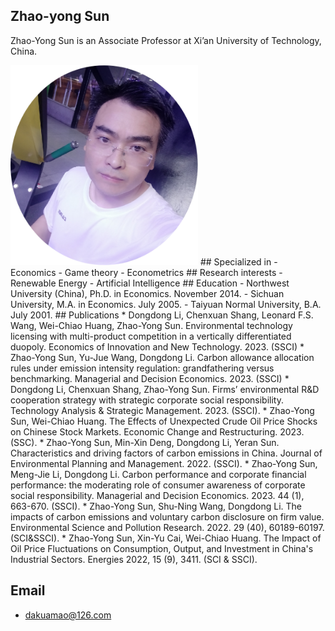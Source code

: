 ## Zhao-yong Sun

Zhao-Yong Sun is an Associate Professor at Xi’an University of Technology, China. 

<img width="300" alt="profile" src="https://github.com/dakuamao/dakuamao.github.io/blob/main/abc.png">
## Specialized in
- Economics
- Game theory
- Econometrics
## Research interests
- Renewable Energy
- Artificial Intelligence
## Education
- Northwest University (China), Ph.D. in Economics. November 2014.
- Sichuan University, M.A. in Economics. July 2005.
- Taiyuan Normal University, B.A. July 2001.
## Publications 
* Dongdong Li, Chenxuan Shang, Leonard F.S. Wang, Wei-Chiao Huang, Zhao-Yong Sun. Environmental technology licensing with multi-product competition in a vertically differentiated duopoly. Economics of Innovation and New Technology. 2023. (SSCI) 
* Zhao-Yong Sun, Yu-Jue Wang, Dongdong Li. Carbon allowance allocation rules under emission intensity regulation: grandfathering versus benchmarking. Managerial and Decision Economics. 2023. (SSCI) 
* Dongdong Li, Chenxuan Shang, Zhao-Yong Sun. Firms’ environmental R&D cooperation strategy with strategic corporate social responsibility. Technology Analysis & Strategic Management. 2023. (SSCI).
* Zhao-Yong Sun, Wei-Chiao Huang. The Effects of Unexpected Crude Oil Price Shocks on Chinese Stock Markets. Economic Change and Restructuring. 2023. (SSC).
* Zhao-Yong Sun, Min-Xin Deng, Dongdong Li, Yeran Sun. Characteristics and driving factors of carbon emissions in China. Journal of Environmental Planning and Management. 2022. (SSCI). 
* Zhao-Yong Sun, Meng-Jie Li, Dongdong Li. Carbon performance and corporate financial performance: the moderating role of consumer awareness of corporate social responsibility. Managerial and Decision Economics. 2023. 44 (1), 663-670. (SSCI). 
* Zhao-Yong Sun, Shu-Ning Wang, Dongdong Li. The impacts of carbon emissions and voluntary carbon disclosure on firm value. Environmental Science and  Pollution Research. 2022. 29 (40), 60189-60197. (SCI&SSCI). 
* Zhao-Yong Sun, Xin-Yu Cai, Wei-Chiao Huang. The Impact of Oil Price Fluctuations on Consumption, Output, and Investment in China's Industrial Sectors. Energies 2022, 15 (9), 3411. (SCI & SSCI).

## Email
- dakuamao@126.com
